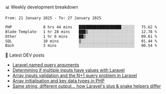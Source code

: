 📊 Weekly development breakdown
<!--START_SECTION:waka-->

```txt
From: 21 January 2025 - To: 27 January 2025

PHP              8 hrs 44 mins   ███████████████████░░░░░░   75.62 %
Blade Template   1 hr 28 mins    ███▒░░░░░░░░░░░░░░░░░░░░░   12.78 %
Other            1 hr 6 mins     ██▒░░░░░░░░░░░░░░░░░░░░░░   09.61 %
SQL              10 mins         ▒░░░░░░░░░░░░░░░░░░░░░░░░   01.44 %
Bash             3 mins          ░░░░░░░░░░░░░░░░░░░░░░░░░   00.54 %
```

<!--END_SECTION:waka-->

📕 Latest DEV posts
<!-- BLOG-POST-LIST:START -->
- [Laravel named query arguments](https://dev.to/michaelvickersuk/laravel-named-query-arguments-28kd)
- [Determining if multiple inputs have values with Laravel](https://dev.to/michaelvickersuk/determining-if-multiple-inputs-have-values-with-laravel-km6)
- [Array inputs validation and the N+1 query problem in Laravel](https://dev.to/michaelvickersuk/array-inputs-validation-and-the-n1-query-problem-in-laravel-2agb)
- [Array initialisation and key data types in PHP](https://dev.to/michaelvickersuk/array-initialisation-and-key-data-types-in-php-1e5b)
- [Same string, different output... how Laravel&#39;s slug &amp; snake helpers differ](https://dev.to/michaelvickersuk/same-string-different-output-how-laravels-slug-snake-helpers-differ-1ccj)
<!-- BLOG-POST-LIST:END -->
